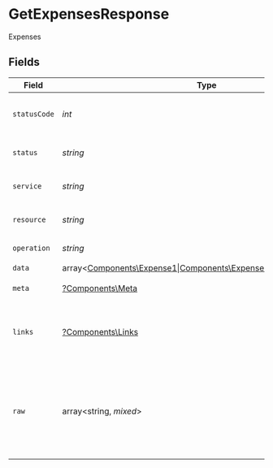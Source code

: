 # GetExpensesResponse

Expenses


## Fields

| Field                                                                                                 | Type                                                                                                  | Required                                                                                              | Description                                                                                           | Example                                                                                               |
| ----------------------------------------------------------------------------------------------------- | ----------------------------------------------------------------------------------------------------- | ----------------------------------------------------------------------------------------------------- | ----------------------------------------------------------------------------------------------------- | ----------------------------------------------------------------------------------------------------- |
| `statusCode`                                                                                          | *int*                                                                                                 | :heavy_check_mark:                                                                                    | HTTP Response Status Code                                                                             | 200                                                                                                   |
| `status`                                                                                              | *string*                                                                                              | :heavy_check_mark:                                                                                    | HTTP Response Status                                                                                  | OK                                                                                                    |
| `service`                                                                                             | *string*                                                                                              | :heavy_check_mark:                                                                                    | Apideck ID of service provider                                                                        | quickbooks                                                                                            |
| `resource`                                                                                            | *string*                                                                                              | :heavy_check_mark:                                                                                    | Unified API resource name                                                                             | Expenses                                                                                              |
| `operation`                                                                                           | *string*                                                                                              | :heavy_check_mark:                                                                                    | Operation performed                                                                                   | all                                                                                                   |
| `data`                                                                                                | array<[Components\Expense1\|Components\Expense2\|Components\Three](../../Models/Components/Expense.md)> | :heavy_check_mark:                                                                                    | N/A                                                                                                   |                                                                                                       |
| `meta`                                                                                                | [?Components\Meta](../../Models/Components/Meta.md)                                                   | :heavy_minus_sign:                                                                                    | Response metadata                                                                                     |                                                                                                       |
| `links`                                                                                               | [?Components\Links](../../Models/Components/Links.md)                                                 | :heavy_minus_sign:                                                                                    | Links to navigate to previous or next pages through the API                                           |                                                                                                       |
| `raw`                                                                                                 | array<string, *mixed*>                                                                                | :heavy_minus_sign:                                                                                    | Raw response from the integration when raw=true query param is provided                               |                                                                                                       |